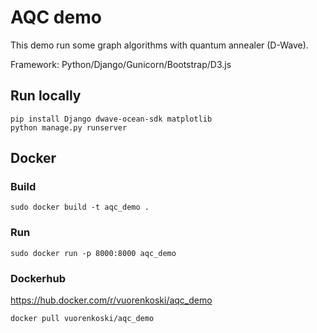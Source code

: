 # AQC demo

This demo run some graph algorithms with quantum annealer (D-Wave).

Framework: Python/Django/Gunicorn/Bootstrap/D3.js


## Run locally

```
pip install Django dwave-ocean-sdk matplotlib 
python manage.py runserver
```

## Docker

### Build

```
sudo docker build -t aqc_demo .
```

### Run

```
sudo docker run -p 8000:8000 aqc_demo
```

### Dockerhub

https://hub.docker.com/r/vuorenkoski/aqc_demo


```
docker pull vuorenkoski/aqc_demo
```
